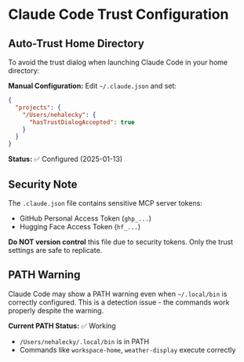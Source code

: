 # Claude Code Trust Configuration

## Auto-Trust Home Directory

To avoid the trust dialog when launching Claude Code in your home directory:

**Manual Configuration:**
Edit `~/.claude.json` and set:
```json
{
  "projects": {
    "/Users/nehalecky": {
      "hasTrustDialogAccepted": true
    }
  }
}
```

**Status:** ✅ Configured (2025-01-13)

## Security Note

The `.claude.json` file contains sensitive MCP server tokens:
- GitHub Personal Access Token (`ghp_...`)
- Hugging Face Access Token (`hf_...`)

**Do NOT version control** this file due to security tokens. Only the trust settings are safe to replicate.

## PATH Warning

Claude Code may show a PATH warning even when `~/.local/bin` is correctly configured. This is a detection issue - the commands work properly despite the warning.

**Current PATH Status:** ✅ Working
- `/Users/nehalecky/.local/bin` is in PATH
- Commands like `workspace-home`, `weather-display` execute correctly